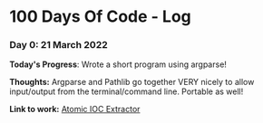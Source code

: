 # 100 Days Of Code - Log

### Day 0: 21 March 2022

**Today's Progress**: Wrote a short program using argparse!

**Thoughts:** Argparse and Pathlib go together VERY nicely to allow input/output from the terminal/command line. Portable as well! 

**Link to work:** [Atomic IOC Extractor](https://github.com/xploitive-100-days-of-code/100-days-of-code/tree/master/argparse)

